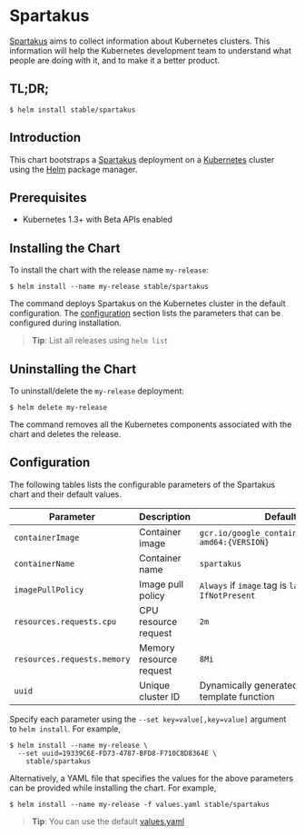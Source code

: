 # Spartakus

[Spartakus](https://github.com/kubernetes-incubator/spartakus) aims to collect information about Kubernetes clusters. This information will help the Kubernetes development team to understand what people are doing with it, and to make it a better product.

## TL;DR;

```console
$ helm install stable/spartakus
```

## Introduction

This chart bootstraps a [Spartakus](https://github.com/kubernetes-incubator/spartakus) deployment on a [Kubernetes](http://kubernetes.io) cluster using the [Helm](https://helm.sh) package manager.

## Prerequisites

- Kubernetes 1.3+ with Beta APIs enabled

## Installing the Chart

To install the chart with the release name `my-release`:

```console
$ helm install --name my-release stable/spartakus
```

The command deploys Spartakus on the Kubernetes cluster in the default configuration. The [configuration](#configuration) section lists the parameters that can be configured during installation.

> **Tip**: List all releases using `helm list`

## Uninstalling the Chart

To uninstall/delete the `my-release` deployment:

```console
$ helm delete my-release
```

The command removes all the Kubernetes components associated with the chart and deletes the release.

## Configuration

The following tables lists the configurable parameters of the Spartakus chart and their default values.

| Parameter                            | Description                              | Default                                                    |
| -------------------------------      | -------------------------------          | ---------------------------------------------------------- |
| `containerImage`                              | Container image                          | `gcr.io/google_containers/spartakus-amd64:{VERSION}`                              |
| `containerName`                              | Container name                          | `spartakus`                              |
| `imagePullPolicy`                    | Image pull policy                        | `Always` if `image` tag is `latest`, else `IfNotPresent`   |
| `resources.requests.cpu`            | CPU resource request    | `2m`                                                      |
| `resources.requests.memory` | Memory resource request   | `8Mi`                                                  |
| `uuid` | Unique cluster ID   | Dynamically generated using `uuidv4` template function                                                  |

Specify each parameter using the `--set key=value[,key=value]` argument to `helm install`. For example,

```console
$ helm install --name my-release \
  --set uuid=19339C6E-FD73-4787-BFD8-F710C8D8364E \
    stable/spartakus
```

Alternatively, a YAML file that specifies the values for the above parameters can be provided while installing the chart. For example,

```console
$ helm install --name my-release -f values.yaml stable/spartakus
```

> **Tip**: You can use the default [values.yaml](values.yaml)
